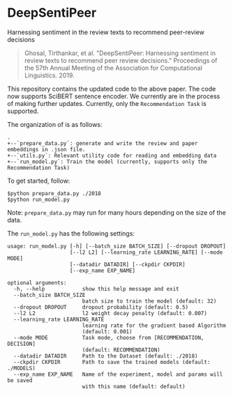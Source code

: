 # DeepSentiPeer
Harnessing sentiment in the review texts to recommend peer-review decisions
> Ghosal, Tirthankar, et al. "DeepSentiPeer: Harnessing sentiment in review texts to recommend peer review decisions." Proceedings of the 57th Annual Meeting of the Association for Computational Linguistics. 2019.

This repository contains the updated code to the above paper. The code now supports SciBERT sentence encoder. We currently are in the process of making further updates. Currently, only the `Recommendation Task` is supported.

The organization of is as follows:
```
.
+--`prepare_data.py`: generate and write the review and paper embeddings in .json file.
+--`utils.py`: Relevant utility code for reading and embedding data
+--`run_model.py`: Train the model (currently, supports only the Recommendation Task)
```

To get started, follow:
```
$python prepare_data.py ./2018
$python run_model.py
```

Note: `prepare_data.py` may run for many hours depending on the size of the data.

The `run_model.py` has the following settings:

```
usage: run_model.py [-h] [--batch_size BATCH_SIZE] [--dropout DROPOUT]
                    [--l2 L2] [--learning_rate LEARNING_RATE] [--mode MODE]
                    [--datadir DATADIR] [--ckpdir CKPDIR]
                    [--exp_name EXP_NAME]

optional arguments:
  -h, --help            show this help message and exit
  --batch_size BATCH_SIZE
                        batch size to train the model (default: 32)
  --dropout DROPOUT     dropout probability (default: 0.5)
  --l2 L2               l2 weight decay penalty (default: 0.007)
  --learning_rate LEARNING_RATE
                        learning rate for the gradient based Algorithm
                        (default: 0.001)
  --mode MODE           Task mode, choose from [RECOMMENDATION, DECISION]
                        (default: RECOMMENDATION)
  --datadir DATADIR     Path to the Dataset (default: ./2018)
  --ckpdir CKPDIR       Path to save the trained models (default: ./MODELS)
  --exp_name EXP_NAME   Name of the experiment, model and params will be saved
                        with this name (default: default)
```